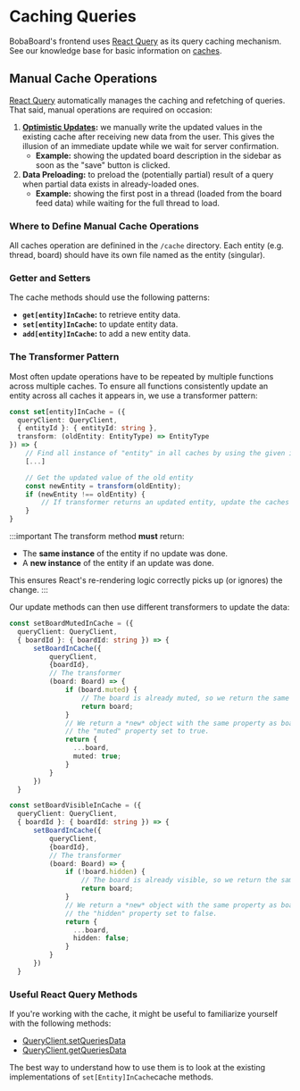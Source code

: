 # Caching Queries

BobaBoard's frontend uses [React Query](https://react-query.tanstack.com/) as its query caching mechanism. See our knowledge base for basic information on [caches](../knowledge-base/caching).

## Manual Cache Operations

[React Query](https://react-query.tanstack.com/) automatically manages the caching and refetching of queries. That said, manual operations are required on occasion:

1. **[Optimistic Updates](../knowledge-base/caching.md#optimistic-updates):** we manually write the updated values in the existing cache after receiving new data from the user. This gives the illusion of an immediate update while we wait for server confirmation.
   - **Example:** showing the updated board description in the sidebar as soon as the "save" button is clicked.
2. **Data Preloading:** to preload the (potentially partial) result of a query when partial data exists in already-loaded ones.
   - **Example:** showing the first post in a thread (loaded from the board feed data) while waiting for the full thread to load.

### Where to Define Manual Cache Operations

All caches operation are definined in the `/cache` directory. Each entity (e.g. thread, board) should have its own file named as the entity (singular).

### Getter and Setters

The cache methods should use the following patterns:

- **`get[entity]InCache`:** to retrieve entity data.
- **`set[entity]InCache`:** to update entity data.
- **`add[entity]InCache`:** to add a new entity data.

### The Transformer Pattern

Most often update operations have to be repeated by multiple functions across multiple caches. To ensure all functions consistently update an entity across all caches it appears in, we use a transformer pattern:

```typescript
const set[entity]InCache = ({
  queryClient: QueryClient,
  { entityId }: { entityId: string },
  transform: (oldEntity: EntityType) => EntityType
}) => {
    // Find all instance of "entity" in all caches by using the given id.
    [...]

    // Get the updated value of the old entity
    const newEntity = transform(oldEntity);
    if (newEntity !== oldEntity) {
        // If transformer returns an updated entity, update the caches with the new values
    }
}
```

:::important
The transform method **must** return:

- The **same instance** of the entity if no update was done.
- A **new instance** of the entity if an update was done.

This ensures React's re-rendering logic correctly picks up (or ignores) the change.
:::

Our update methods can then use different transformers to update the data:

```typescript
const setBoardMutedInCache = ({
  queryClient: QueryClient,
  { boardId }: { boardId: string }) => {
      setBoardInCache({
          queryClient,
          {boardId},
          // The transformer
          (board: Board) => {
              if (board.muted) {
                  // The board is already muted, so we return the same object.
                  return board;
              }
              // We return a *new* object with the same property as board, but
              // the "muted" property set to true.
              return {
                ...board,
                muted: true;
              }
          }
      })
  }
```

```typescript
const setBoardVisibleInCache = ({
  queryClient: QueryClient,
  { boardId }: { boardId: string }) => {
      setBoardInCache({
          queryClient,
          {boardId},
          // The transformer
          (board: Board) => {
              if (!board.hidden) {
                  // The board is already visible, so we return the same object.
                  return board;
              }
              // We return a *new* object with the same property as board, but
              // the "hidden" property set to false.
              return {
                ...board,
                hidden: false;
              }
          }
      })
  }
```

### Useful React Query Methods

If you're working with the cache, it might be useful to familiarize yourself with the following methods:

- [QueryClient.setQueriesData](https://react-query.tanstack.com/reference/QueryClient#queryclientsetqueriesdata)
- [QueryClient.getQueriesData](https://react-query.tanstack.com/reference/QueryClient#queryclientgetqueriesdata)

The best way to understand how to use them is to look at the existing implementations of `set[Entity]InCache`cache methods.
